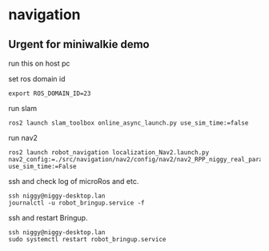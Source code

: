 # navigation

## Urgent for miniwalkie demo

run this on host pc

set ros domain id
```
export ROS_DOMAIN_ID=23
```

run slam
```
ros2 launch slam_toolbox online_async_launch.py use_sim_time:=false
```

run nav2
```
ros2 launch robot_navigation localization_Nav2.launch.py nav2_config:=./src/navigation/nav2/config/nav2/nav2_RPP_niggy_real_params.yaml use_sim_time:=False

```

ssh and check log of microRos and etc.
```
ssh niggy@niggy-desktop.lan
journalctl -u robot_bringup.service -f
```


ssh and restart Bringup.
```
ssh niggy@niggy-desktop.lan
sudo systemctl restart robot_bringup.service
```
